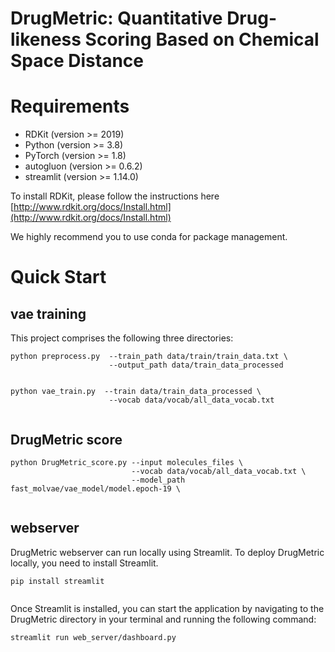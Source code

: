 # DrugMetric: Quantitative Drug-likeness Scoring Based on Chemical Space Distance


# Requirements
* RDKit (version >= 2019)
* Python (version >= 3.8)
* PyTorch (version >= 1.8)
* autogluon (version >= 0.6.2)
* streamlit (version >= 1.14.0)
  
To install RDKit, please follow the instructions here [http://www.rdkit.org/docs/Install.html](http://www.rdkit.org/docs/Install.html)

We highly recommend you to use conda for package management.

# Quick Start

## vae training
This project comprises the following three directories:
```
python preprocess.py  --train_path data/train/train_data.txt \
                      --output_path data/train_data_processed 
                      

```

```
python vae_train.py  --train data/train_data_processed \
                      --vocab data/vocab/all_data_vocab.txt
                      

```

## DrugMetric score
```
python DrugMetric_score.py --input molecules_files \
                           --vocab data/vocab/all_data_vocab.txt \
                           --model_path fast_molvae/vae_model/model.epoch-19 \
               
```
## webserver

DrugMetric webserver can run locally using Streamlit. To deploy DrugMetric locally, you need to install Streamlit.
```
pip install streamlit
               
```
Once Streamlit is installed, you can start the application by navigating to the DrugMetric directory in your terminal and running the following command:
```
streamlit run web_server/dashboard.py
               
```
